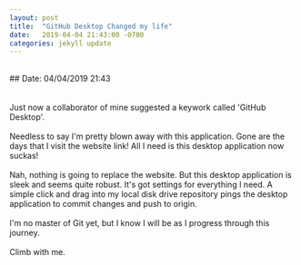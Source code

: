 ```yaml
---
layout: post
title:  "GitHub Desktop Changed my life"
date:   2019-04-04 21:43:00 -0700
categories: jekyll update
---
```


<br>
## Date: 04/04/2019 21:43<br>
<br>
<br>
Just now a collaborator of mine suggested a keywork called 'GitHub Desktop'.
<br>
<br>
Needless to say I'm pretty blown away with this application. Gone are the days that I visit the website link! All I need is this desktop application now suckas! 
<br>
<br>
Nah, nothing is going to replace the website. But this desktop application is sleek and seems quite robust. It's got settings for everything I need. A simple click and drag into my local disk drive repository pings the desktop application to commit changes and push to origin. 
<br>
<br>
I'm no master of Git yet, but I know I will be as I progress through this journey. 
<br>
<br>
Climb with me.
<br>

